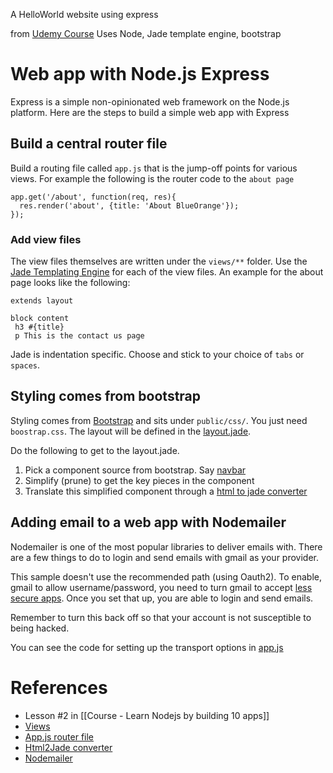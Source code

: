 A HelloWorld website using express

from [Udemy Course](https://www.udemy.com/course/learn-nodejs-by-building-10-projects/)
Uses Node, Jade template engine, bootstrap
# Web app with Node.js Express

Express is a simple non-opinionated web framework on the Node.js platform. Here are the steps to build a simple web app with Express


## Build a central router file
  Build a routing file called `app.js` that is the jump-off points for various views. For example the following is the router code to the `about page`

  ```
  app.get('/about', function(req, res){  
    res.render('about', {title: 'About BlueOrange'});  
  });
```

  ### Add view files
  The view files themselves are written under the `views/**` folder. Use the [Jade Templating Engine](https://jade-lang.com/) for each of the view files. An example for the about page looks like the following:

  ```
  extends layout  
  
  block content  
   h3 #{title}  
   p This is the contact us page
  ```
Jade is indentation specific. Choose and stick to your choice of `tabs` or `spaces`. 

## Styling comes from bootstrap
Styling comes from [Bootstrap](getbootstrap.com) and sits under `public/css/`. You just need `boostrap.css`. The layout will be defined in the [layout.jade](https://github.com/harpreetsingh/basic-express/blob/main/views/layout.jade). 

Do the following to get to the layout.jade. 
1. Pick a component source from bootstrap. Say [navbar](https://getbootstrap.com/docs/5.1/examples/navbar-static/)
2. Simplify (prune) to get the key pieces in the component
3. Translate this simplified component through a [html to jade converter](https://html2jade.org/)

## Adding email to a web app with Nodemailer

Nodemailer is one of the most popular libraries to deliver emails with. There are a few things to do to login and send emails with gmail as your provider.

This sample doesn't use the recommended path (using Oauth2). To enable, gmail to allow username/password, you need to turn gmail to accept [less secure apps](https://myaccount.google.com/u/1/lesssecureapps). Once you set that up, you are able to login and send emails. 

Remember to turn this back off so that your account is not susceptible to being hacked.

You can see the code for setting up the transport options in [app.js](https://github.com/harpreetsingh/basic-express/blob/main/app.js)

# References
* Lesson #2 in [[Course - Learn Nodejs by building 10 apps]]
* [Views](https://github.com/harpreetsingh/basic-express/tree/main/views)
* [App.js router file](https://github.com/harpreetsingh/basic-express/blob/main/app.js)
* [Html2Jade converter](https://html2jade.org/)
* [Nodemailer](https://nodemailer.com/about/)